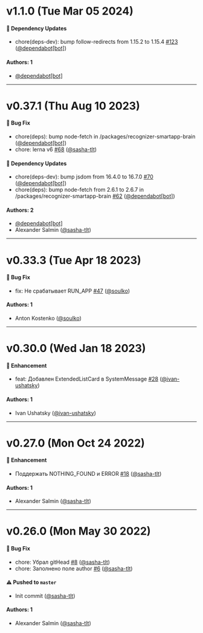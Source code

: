 # v1.1.0 (Tue Mar 05 2024)

#### 🔩 Dependency Updates

- chore(deps-dev): bump follow-redirects from 1.15.2 to 1.15.4 [#123](https://github.com/salute-developers/salutejs/pull/123) ([@dependabot[bot]](https://github.com/dependabot[bot]))

#### Authors: 1

- [@dependabot[bot]](https://github.com/dependabot[bot])

---

# v0.37.1 (Thu Aug 10 2023)

#### 🐛 Bug Fix

- chore(deps): bump node-fetch in /packages/recognizer-smartapp-brain ([@dependabot[bot]](https://github.com/dependabot[bot]))
- chore: lerna v6 [#68](https://github.com/salute-developers/salutejs/pull/68) ([@sasha-tlt](https://github.com/sasha-tlt))

#### 🔩 Dependency Updates

- chore(deps-dev): bump jsdom from 16.4.0 to 16.7.0 [#70](https://github.com/salute-developers/salutejs/pull/70) ([@dependabot[bot]](https://github.com/dependabot[bot]))
- chore(deps): bump node-fetch from 2.6.1 to 2.6.7 in /packages/recognizer-smartapp-brain [#62](https://github.com/salute-developers/salutejs/pull/62) ([@dependabot[bot]](https://github.com/dependabot[bot]))

#### Authors: 2

- [@dependabot[bot]](https://github.com/dependabot[bot])
- Alexander Salmin ([@sasha-tlt](https://github.com/sasha-tlt))

---

# v0.33.3 (Tue Apr 18 2023)

#### 🐛 Bug Fix

- fix: Не срабатывает RUN_APP [#47](https://github.com/salute-developers/salutejs/pull/47) ([@soulko](https://github.com/soulko))

#### Authors: 1

- Anton Kostenko ([@soulko](https://github.com/soulko))

---

# v0.30.0 (Wed Jan 18 2023)

#### 🚀 Enhancement

- feat: Добавлен ExtendedListCard в SystemMessage [#28](https://github.com/salute-developers/salutejs/pull/28) ([@ivan-ushatsky](https://github.com/ivan-ushatsky))

#### Authors: 1

- Ivan Ushatsky ([@ivan-ushatsky](https://github.com/ivan-ushatsky))

---

# v0.27.0 (Mon Oct 24 2022)

#### 🚀 Enhancement

- Поддержать NOTHING_FOUND и ERROR [#18](https://github.com/salute-developers/salutejs/pull/18) ([@sasha-tlt](https://github.com/sasha-tlt))

#### Authors: 1

- Alexander Salmin ([@sasha-tlt](https://github.com/sasha-tlt))

---

# v0.26.0 (Mon May 30 2022)

#### 🐛 Bug Fix

- chore: Убрал gitHead [#8](https://github.com/salute-developers/salutejs/pull/8) ([@sasha-tlt](https://github.com/sasha-tlt))
- chore: Заполнено поле author [#6](https://github.com/salute-developers/salutejs/pull/6) ([@sasha-tlt](https://github.com/sasha-tlt))

#### ⚠️ Pushed to `master`

- Init commit ([@sasha-tlt](https://github.com/sasha-tlt))

#### Authors: 1

- Alexander Salmin ([@sasha-tlt](https://github.com/sasha-tlt))
